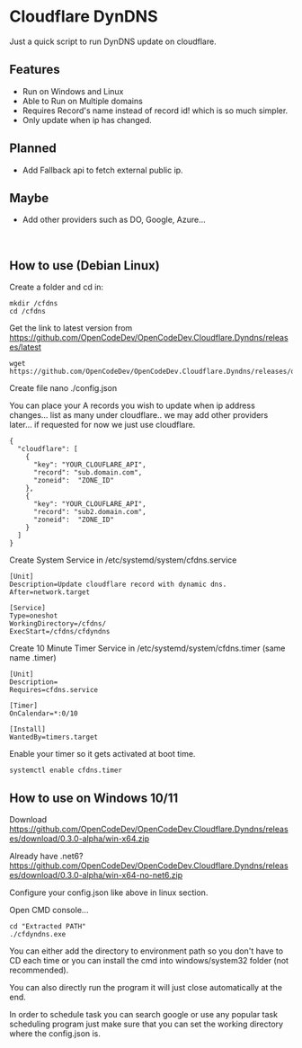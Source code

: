 # Cloudflare DynDNS
Just a quick script to run DynDNS update on cloudflare.

## Features
- Run on Windows and Linux
- Able to Run on Multiple domains
- Requires Record's name instead of record id! which is so much simpler.
- Only update when ip has changed.

## Planned
- Add Fallback api to fetch external public ip.

## Maybe
- Add other providers such as DO, Google, Azure...

<br/>

## How to use (Debian Linux)


Create a folder and cd in:

```
mkdir /cfdns
cd /cfdns
```

Get the link to latest version from https://github.com/OpenCodeDev/OpenCodeDev.Cloudflare.Dyndns/releases/latest
```
wget https://github.com/OpenCodeDev/OpenCodeDev.Cloudflare.Dyndns/releases/download/test/cfdyndns

```

Create file nano ./config.json

You can place your A records you wish to update when ip address changes... list as many under cloudflare.. we may add other providers later... if requested for now we just use cloudflare.
```
{
  "cloudflare": [
    {
      "key": "YOUR_CLOUFLARE_API",
      "record": "sub.domain.com",
      "zoneid":  "ZONE_ID"
    },
    {
      "key": "YOUR_CLOUFLARE_API",
      "record": "sub2.domain.com",
      "zoneid":  "ZONE_ID"
    }
  ]
}

```

Create System Service in /etc/systemd/system/cfdns.service
```
[Unit]
Description=Update cloudflare record with dynamic dns.
After=network.target

[Service]
Type=oneshot
WorkingDirectory=/cfdns/
ExecStart=/cfdns/cfdyndns

```

Create 10 Minute Timer Service in /etc/systemd/system/cfdns.timer (same name .timer)

```
[Unit]
Description=
Requires=cfdns.service

[Timer]
OnCalendar=*:0/10

[Install]
WantedBy=timers.target

```

Enable your timer so it gets activated at boot time.
```
systemctl enable cfdns.timer
```

## How to use on Windows 10/11

Download https://github.com/OpenCodeDev/OpenCodeDev.Cloudflare.Dyndns/releases/download/0.3.0-alpha/win-x64.zip

Already have .net6? https://github.com/OpenCodeDev/OpenCodeDev.Cloudflare.Dyndns/releases/download/0.3.0-alpha/win-x64-no-net6.zip

Configure your config.json like above in linux section.

Open CMD console... 

```
cd "Extracted PATH"
./cfdyndns.exe
```

You can either add the directory to environment path so you don't have to CD each time or you can install the cmd into windows/system32 folder (not recommended).

You can also directly run the program it will just close automatically at the end.

In order to schedule task you can search google or use any popular task scheduling program just make sure that you can set the working directory where the config.json is.